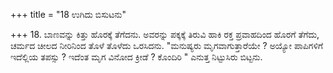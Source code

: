 +++
title = "18 ಉಗಿದು ಬಿಸುಟನು"

+++
18. ಬಾಣವನ್ನು ಕಿತ್ತು ಹೊರಕ್ಕೆ ತೆಗೆದನು. ಅವರನ್ನು ಪಕ್ಕಕ್ಕೆ ತಿರುವಿ ಹಾಕಿ ರಕ್ತ ಪ್ರವಾಹದಿಂದ ಹೊರಗೆ ತೆಗೆದು, ಚರ್ಮದ ಚೀಲದ ನೀರಿನಿಂದ ತೊಳೆ ತೊಳೆದು ಒರಸಿದನು. "ಮನುಷ್ಯರು ಮೃಗವಾಗುತ್ತಾರೆಯೇ ? ಅಯ್ಯೋ ಪಾಪಿಗಳಿಗೆ ಇದೆಲ್ಲಿಯ ತಪಸ್ಸು ? ಇದೆಂತ ಮೃಗ ವಿನೋದ ಕ್ರೀಡೆ ? ಕೊಂದಿರಿ " ಎನುತ್ತ ನಿಟ್ಟುಸಿರು ಬಿಟ್ಟನು.